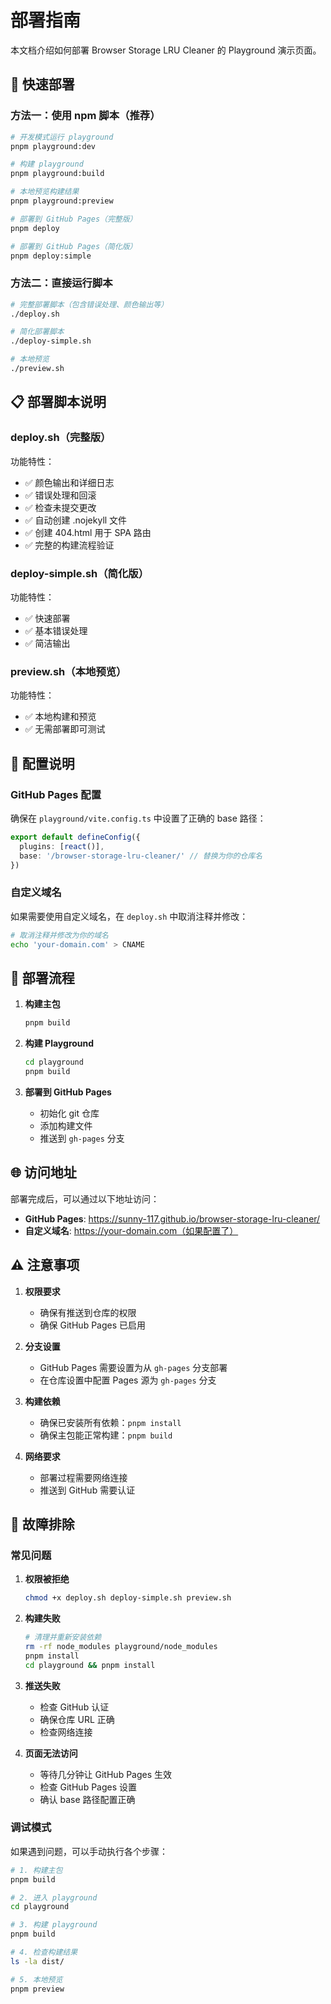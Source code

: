 # 部署指南

本文档介绍如何部署 Browser Storage LRU Cleaner 的 Playground 演示页面。

## 🚀 快速部署

### 方法一：使用 npm 脚本（推荐）

```bash
# 开发模式运行 playground
pnpm playground:dev

# 构建 playground
pnpm playground:build

# 本地预览构建结果
pnpm playground:preview

# 部署到 GitHub Pages（完整版）
pnpm deploy

# 部署到 GitHub Pages（简化版）
pnpm deploy:simple
```

### 方法二：直接运行脚本

```bash
# 完整部署脚本（包含错误处理、颜色输出等）
./deploy.sh

# 简化部署脚本
./deploy-simple.sh

# 本地预览
./preview.sh
```

## 📋 部署脚本说明

### deploy.sh（完整版）

功能特性：
- ✅ 颜色输出和详细日志
- ✅ 错误处理和回滚
- ✅ 检查未提交更改
- ✅ 自动创建 .nojekyll 文件
- ✅ 创建 404.html 用于 SPA 路由
- ✅ 完整的构建流程验证

### deploy-simple.sh（简化版）

功能特性：
- ✅ 快速部署
- ✅ 基本错误处理
- ✅ 简洁输出

### preview.sh（本地预览）

功能特性：
- ✅ 本地构建和预览
- ✅ 无需部署即可测试

## 🔧 配置说明

### GitHub Pages 配置

确保在 `playground/vite.config.ts` 中设置了正确的 base 路径：

```typescript
export default defineConfig({
  plugins: [react()],
  base: '/browser-storage-lru-cleaner/' // 替换为你的仓库名
})
```

### 自定义域名

如果需要使用自定义域名，在 `deploy.sh` 中取消注释并修改：

```bash
# 取消注释并修改为你的域名
echo 'your-domain.com' > CNAME
```

## 📁 部署流程

1. **构建主包**
   ```bash
   pnpm build
   ```

2. **构建 Playground**
   ```bash
   cd playground
   pnpm build
   ```

3. **部署到 GitHub Pages**
   - 初始化 git 仓库
   - 添加构建文件
   - 推送到 `gh-pages` 分支

## 🌐 访问地址

部署完成后，可以通过以下地址访问：

- **GitHub Pages**: https://sunny-117.github.io/browser-storage-lru-cleaner/
- **自定义域名**: https://your-domain.com（如果配置了）

## ⚠️ 注意事项

1. **权限要求**
   - 确保有推送到仓库的权限
   - 确保 GitHub Pages 已启用

2. **分支设置**
   - GitHub Pages 需要设置为从 `gh-pages` 分支部署
   - 在仓库设置中配置 Pages 源为 `gh-pages` 分支

3. **构建依赖**
   - 确保已安装所有依赖：`pnpm install`
   - 确保主包能正常构建：`pnpm build`

4. **网络要求**
   - 部署过程需要网络连接
   - 推送到 GitHub 需要认证

## 🐛 故障排除

### 常见问题

1. **权限被拒绝**
   ```bash
   chmod +x deploy.sh deploy-simple.sh preview.sh
   ```

2. **构建失败**
   ```bash
   # 清理并重新安装依赖
   rm -rf node_modules playground/node_modules
   pnpm install
   cd playground && pnpm install
   ```

3. **推送失败**
   - 检查 GitHub 认证
   - 确保仓库 URL 正确
   - 检查网络连接

4. **页面无法访问**
   - 等待几分钟让 GitHub Pages 生效
   - 检查 GitHub Pages 设置
   - 确认 base 路径配置正确

### 调试模式

如果遇到问题，可以手动执行各个步骤：

```bash
# 1. 构建主包
pnpm build

# 2. 进入 playground
cd playground

# 3. 构建 playground
pnpm build

# 4. 检查构建结果
ls -la dist/

# 5. 本地预览
pnpm preview
```